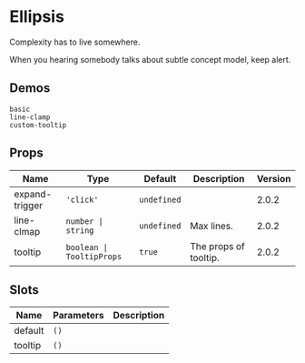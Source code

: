 # Ellipsis

Complexity has to live somewhere.

When you hearing somebody talks about subtle concept model, keep alert.

## Demos

```demo
basic
line-clamp
custom-tooltip
```

## Props

| Name | Type | Default | Description | Version |
| --- | --- | --- | --- | --- |
| expand-trigger | `'click'` | `undefined` |  | 2.0.2 |
| line-clmap | `number \| string` | `undefined` | Max lines. | 2.0.2 |
| tooltip | `boolean \| TooltipProps` | `true` | The props of tooltip. | 2.0.2 |

## Slots

| Name    | Parameters | Description |
| ------- | ---------- | ----------- |
| default | `()`       |             |
| tooltip | `()`       |             |
